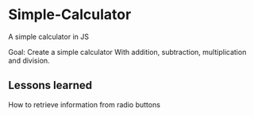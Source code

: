 # Simple-Calculator
A simple calculator in JS

Goal: Create a simple calculator
With addition, subtraction, multiplication and division.

## Lessons learned
How to retrieve information from radio buttons